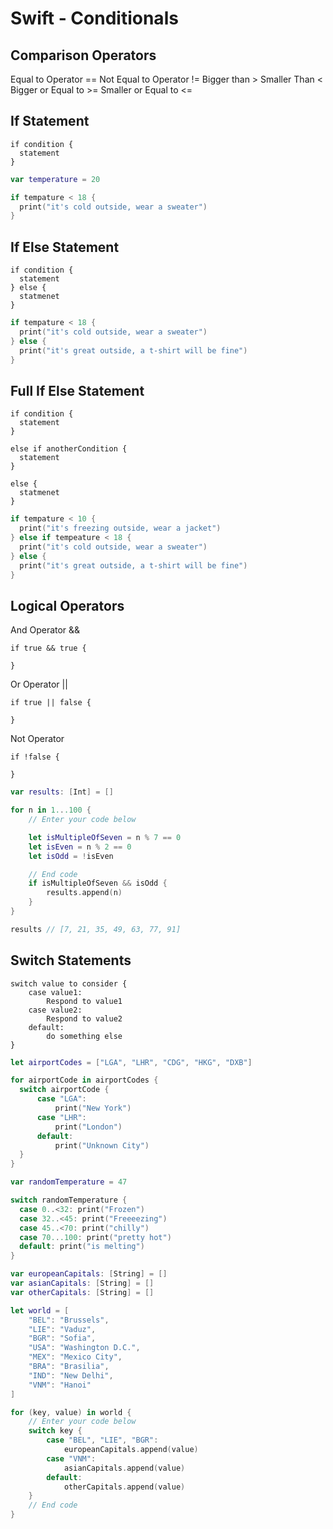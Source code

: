 # Swift - Conditionals

## Comparison Operators
Equal to Operator ==
Not Equal to Operator !=
Bigger than >
Smaller Than <
Bigger or Equal to >=
Smaller or Equal to <=

## If Statement

```
if condition {
  statement
}
```
```swift
var temperature = 20

if tempature < 18 {
  print("it's cold outside, wear a sweater")
}
```
## If Else Statement

```
if condition {
  statement
} else {
  statmenet
}
```
```swift
if tempature < 18 {
  print("it's cold outside, wear a sweater")
} else {
  print("it's great outside, a t-shirt will be fine")
}
```

## Full If Else Statement

```
if condition {
  statement
}

else if anotherCondition {
  statement
}

else {
  statmenet
}
```
```swift
if tempature < 10 {
  print("it's freezing outside, wear a jacket")
} else if tempeature < 18 {
  print("it's cold outside, wear a sweater")
} else {
  print("it's great outside, a t-shirt will be fine")
}
```


## Logical Operators

And Operator &&
```
if true && true {

}
```

Or Operator ||
```
if true || false {

}
```

Not Operator
```
if !false {

}
```

```swift
var results: [Int] = []

for n in 1...100 {
    // Enter your code below

    let isMultipleOfSeven = n % 7 == 0
    let isEven = n % 2 == 0
    let isOdd = !isEven

    // End code
    if isMultipleOfSeven && isOdd {
        results.append(n)
    }
}

results // [7, 21, 35, 49, 63, 77, 91]
```

## Switch Statements

```
switch value to consider {
    case value1:
        Respond to value1
    case value2:
        Respond to value2
    default:
        do something else
}
```

```swift
let airportCodes = ["LGA", "LHR", "CDG", "HKG", "DXB"]

for airportCode in airportCodes {
  switch airportCode {
      case "LGA":
          print("New York")
      case "LHR":
          print("London")
      default:
          print("Unknown City")
  }
}
```
```swift
var randomTemperature = 47

switch randomTemperature {
  case 0..<32: print("Frozen")
  case 32..<45: print("Freeeezing")
  case 45..<70: print("chilly")
  case 70...100: print("pretty hot")
  default: print("is melting")
}
```

```swift
var europeanCapitals: [String] = []
var asianCapitals: [String] = []
var otherCapitals: [String] = []

let world = [
    "BEL": "Brussels",
    "LIE": "Vaduz",
    "BGR": "Sofia",
    "USA": "Washington D.C.",
    "MEX": "Mexico City",
    "BRA": "Brasilia",
    "IND": "New Delhi",
    "VNM": "Hanoi"
]

for (key, value) in world {
    // Enter your code below
    switch key {
        case "BEL", "LIE", "BGR":
            europeanCapitals.append(value)
        case "VNM":
            asianCapitals.append(value)
        default:
            otherCapitals.append(value)
    }
    // End code
}
```
